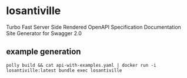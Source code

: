 # losantiville

Turbo Fast Server Side Rendered OpenAPI Specification Documentation Site Generator for Swagger 2.0

## example generation

```
polly build && cat api-with-examples.yaml | docker run -i losantiville:latest bundle exec losantiville
```
